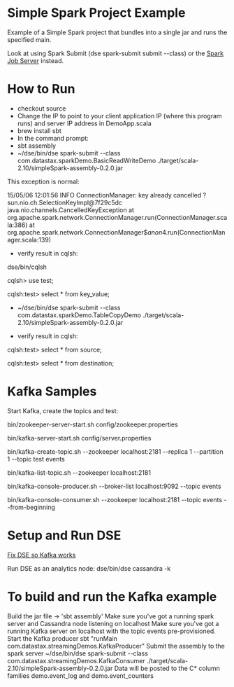 Simple Spark Project Example 
=============================


Example of a Simple Spark project that bundles into a single jar and runs the specified main.

Look at using Spark Submit (dse spark-submit submit --class) or the [Spark Job Server](https://github.com/spark-jobserver/spark-jobserver) instead.

How to Run
==========

* checkout source
* Change the IP to point to your client application IP (where this program runs) and server IP address in DemoApp.scala
* brew install sbt
* In the command prompt: 
* sbt assembly
*  ~/dse/bin/dse spark-submit --class com.datastax.sparkDemo.BasicReadWriteDemo ./target/scala-2.10/simpleSpark-assembly-0.2.0.jar

This exception is normal:  

15/05/06 12:01:56 INFO ConnectionManager: key already cancelled ? sun.nio.ch.SelectionKeyImpl@7f29c5dc
                           java.nio.channels.CancelledKeyException
                           	at org.apache.spark.network.ConnectionManager.run(ConnectionManager.scala:386)
                           	at org.apache.spark.network.ConnectionManager$$anon$4.run(ConnectionManager.scala:139)
                           	

* verify result in cqlsh:

dse/bin/cqlsh

cqlsh> use test;

cqlsh:test> select * from key_value;

*  ~/dse/bin/dse spark-submit --class com.datastax.sparkDemo.TableCopyDemo ./target/scala-2.10/simpleSpark-assembly-0.2.0.jar


* verify result in cqlsh:

cqlsh:test> select * from source;

cqlsh:test> select * from destination;


Kafka Samples
==========

Start Kafka, create the topics and test:

bin/zookeeper-server-start.sh config/zookeeper.properties

bin/kafka-server-start.sh config/server.properties

bin/kafka-create-topic.sh --zookeeper localhost:2181 --replica 1 --partition 1 --topic test events

bin/kafka-list-topic.sh --zookeeper localhost:2181

bin/kafka-console-producer.sh --broker-list localhost:9092 --topic events

bin/kafka-console-consumer.sh --zookeeper localhost:2181 --topic events --from-beginning

Setup and Run DSE
=============================
[Fix DSE so Kafka works](https://support.datastax.com/hc/en-us/articles/204226489--java-lang-NoSuchMethodException-seen-when-attempting-Spark-streaming-from-Kafka)

Run DSE as an analytics node:
dse/bin/dse cassandra -k

To build and run the Kafka example
========================================

Build the jar file -> 'sbt assembly'
Make sure you've got a running spark server and Cassandra node listening on localhost
Make sure you've got a running Kafka server on localhost with the topic events pre-provisioned.
Start the Kafka producer sbt "runMain com.datastax.streamingDemos.KafkaProducer"
Submit the assembly to the spark server ~/dse/bin/dse spark-submit --class com.datastax.streamingDemos.KafkaConsumer ./target/scala-2.10/simpleSpark-assembly-0.2.0.jar
Data will be posted to the C* column families demo.event_log and demo.event_counters